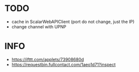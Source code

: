 # TODO

- cache in ScalarWebAPIClient (port do not change, just the IP)
- change channel with UPNP

# INFO

- https://ifttt.com/applets/73908680d
- https://requestbin.fullcontact.com/1aeo1d71?inspect
